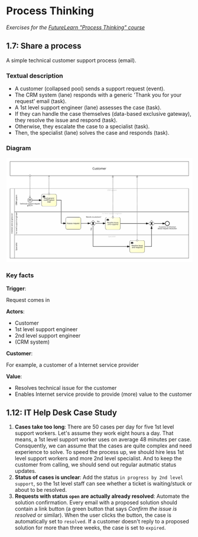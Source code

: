 # Process Thinking
*Exercises for the [FutureLearn "Process Thinking" course](https://www.futurelearn.com/courses/business-process-management)*


## 1.7: Share a process

A simple technical customer support process (email).


### Textual description

* A customer (collapsed pool) sends a support request (event).
* The CRM system (lane) responds with a generic 'Thank you for your request' email (task).
* A 1st level support engineer (lane) assesses the case (task).
* If they can handle the case themselves (data-based exclusive gateway), they resolve the issue and respond (task).
* Otherwise, they escalate the case to a specialist (task).
* Then, the specialist (lane) solves the case and responds (task).


### Diagram

![resolve technical issue](https://raw.githubusercontent.com/TimKam/process-thinking/master/Resolve%20technical%20issue%20(mail).png)

### Key facts

**Trigger**:

Request comes in

**Actors**: 

* Customer
* 1st level support engineer
* 2nd level support engineer
* (CRM system)

**Customer**:

For example, a customer of a Internet service provider

**Value**:

* Resolves technical issue for the customer
* Enables Internet service provide to provide (more) value to the customer


## 1.12: IT Help Desk Case Study

1. **Cases take too long**: There are 50 cases per day for five 1st level support workers. Let's assume they work eight hours a day. That means, a 1st level support worker uses on average 48 minutes per case. Consquently, we can assume that the cases are quite complex and need experience to solve. To speed the process up, we should hire less 1st level support workers and more 2nd level specialist. And to keep the customer from calling, we should send out regular autmatic status updates.
2. **Status of cases is unclear**: Add the status `in progress by 2nd level support`, so the 1st level staff can see whether a ticket is waiting/stuck or about to be resolved.
3. **Requests with status `open` are actually already resolved**: Automate the solution confirmation. Every email with a proposed solution should contain a link button (a green button that says *Confirm the issue is resolved* or similar). When the user clicks the button, the case is automatically set to `resolved`. If a customer doesn't reply to a proposed solution for more than three weeks, the case is set to `expired`.
